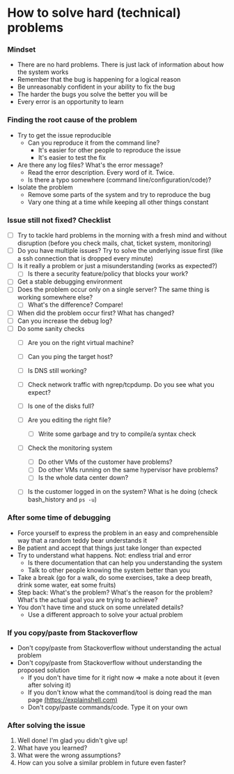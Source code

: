 # How to solve hard (technical) problems

### Mindset

- There are no hard problems. There is just lack of information about how the system works
- Remember that the bug is happening for a logical reason
- Be unreasonably confident in your ability to fix the bug
- The harder the bugs you solve the better you will be
- Every error is an opportunity to learn

### Finding the root cause of the problem

- Try to get the issue reproducible
    - Can you reproduce it from the command line?
        - It's easier for other people to reproduce the issue
        - It's easier to test the fix
- Are there any log files? What's the error message?
    - Read the error description. Every word of it. Twice.
    - Is there a typo somewhere (command line/configuration/code)?
- Isolate the problem
    - Remove some parts of the system and try to reproduce the bug
    - Vary one thing at a time while keeping all other things constant

### Issue still not fixed? Checklist

- [ ] Try to tackle hard problems in the morning with a fresh mind and without disruption (before you check mails, chat, ticket system, monitoring)
- [ ] Do you have multiple issues? Try to solve the underlying issue first (like a ssh connection that is dropped every minute)
- [ ] Is it really a problem or just a misunderstanding (works as expected?)
    - [ ] Is there a security feature/policy that blocks your work?
- [ ] Get a stable debugging environment
- [ ] Does the problem occur only on a single server? The same thing is working somewhere else?
    - [ ] What's the difference? Compare!
- [ ] When did the problem occur first? What has changed?
- [ ] Can you increase the debug log?
- [ ] Do some sanity checks 
    - [ ] Are you on the right virtual machine?
    - [ ] Can you ping the target host?
    - [ ] Is DNS still working?
    - [ ] Check network traffic with ngrep/tcpdump. Do you see what you expect?
    - [ ] Is one of the disks full?
    - [ ] Are you editing the right file?
        - [ ] Write some garbage and try to compile/a syntax check
    - [ ] Check the monitoring system
        - [ ] Do other VMs of the customer have problems?
        - [ ] Do other VMs running on the same hypervisor have problems?
        - [ ] Is the whole data center down?
    - [ ] Is the customer logged in on the system? What is he doing (check bash_history and `ps -u`)


### After some time of debugging

- Force yourself to express the problem in an easy and comprehensible way that a random teddy bear understands it
- Be patient and accept that things just take longer than expected
- Try to understand what happens. Not: endless trial and error
    - Is there documentation that can help you understanding the system
    - Talk to other people knowing the system better than you
- Take a break (go for a walk, do some exercises, take a deep breath, drink some water, eat some fruits)
- Step back: What's the problem? What's the reason for the problem? What's the actual goal you are trying to achieve?
- You don't have time and stuck on some unrelated details?
    - Use a different approach to solve your actual problem


### If you copy/paste from Stackoverflow

- Don't copy/paste from Stackoverflow without understanding the actual problem
- Don't copy/paste from Stackoverflow without understanding the proposed solution
    - If you don't have time for it right now => make a note about it (even after solving it)
    - If you don't know what the command/tool is doing read the man page [(https://explainshell.com)](https://explainshell.com/)
    - Don't copy/paste commands/code. Type it on your own
    

### After solving the issue
1) Well done! I'm glad you didn't give up!
2) What have you learned?
2) What were the wrong assumptions?
3) How can you solve a similar problem in future even faster?
